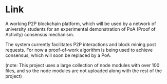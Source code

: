 # Link

A working P2P blockchain platform, which will be used by a network of university students for an experimental demonstration of PoA (Proof of Activity) consensus mechanism.

The system currently facilitates P2P interactions and block mining post requests. For now a proof-of-work algorithm is being used to achieve consensus, which will soon be replaced by a PoA.

(note: This project uses a large collection of node modules with over 100 files, and so the node modules are not uploaded along with the rest of the project)
